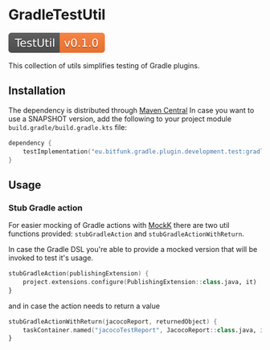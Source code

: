# GradleTestUtil

[![GradleTestUtil](../../docs/assets/images/badge-release-gradle-test-util.svg)](https://central.sonatype.dev/namespace/eu.bitfunk.gradle.plugin.development.test)

This collection of utils simplifies testing of Gradle plugins.

## Installation

The dependency is distributed through [Maven Central](https://central.sonatype.dev/) In case you want to use a SNAPSHOT version, add the following to your project module `build.gradle/build.gradle.kts` file:

```kotlin
dependency {
    testImplementation("eu.bitfunk.gradle.plugin.development.test:gradle-test-util:LATEST_VERSION")
}
```

## Usage


### Stub Gradle action

For easier mocking of Gradle actions with [MockK](https://mockk.io/) there are two util functions provided: `stubGradleAction` and `stubGradleActionWithReturn`.

In case the Gradle DSL you're able to provide a mocked version that will be invoked to test it's usage.

```kotlin
stubGradleAction(publishingExtension) {
    project.extensions.configure(PublishingExtension::class.java, it)
}
```

and in case the action needs to return a value

```kotlin
stubGradleActionWithReturn(jacocoReport, returnedObject) {
    taskContainer.named("jacocoTestReport", JacocoReport::class.java, it)
}
```
